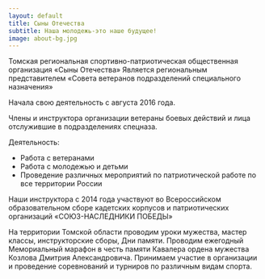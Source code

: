 ```yaml
---
layout: default
title: Сыны Отечества
subtitle: Наша молодежь-это наше будущее!
image: about-bg.jpg
---
```

Томская региональная спортивно-патриотическая общественная организация «Сыны Отечества» Является региональным представителем «Совета ветеранов подразделений специального назначения»

Начала свою деятельность с августа 2016 года.

Члены и инструктора организации ветераны боевых действий и лица отслужившие в подразделениях спецназа.

Деятельность:

* Работа с ветеранами
* Работа с молодежью и детьми
* Проведение различных мероприятий по патриотической работе по все территории России

Наши инструктора с 2014 года участвуют во Всероссийском образовательном сборе кадетских корпусов и патриотических организаций «СОЮЗ-НАСЛЕДНИКИ ПОБЕДЫ»

На территории Томской области проводим уроки мужества, мастер классы, инструкторские сборы, Дни памяти. Проводим ежегодный Мемориальный марафон в честь памяти Кавалера ордена мужества Козлова Дмитрия Александровича. Принимаем участие в организации и проведение соревнований и турниров по различным видам спорта.
